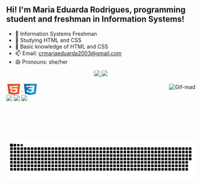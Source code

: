 ## Hi! I'm Maria Eduarda Rodrigues, programming student and freshman in Information Systems!

- 🔭 Information Systems Freshman
- 🌱 Studying HTML and CSS
- 📙 Basic knowledge of HTML and CSS
- 📫 Email: crmariaeduarda2003@gmail.com
- 😄 Pronouns: she/her

<div align="center">
  <a href="https://github.com/maducr">
  <img height="175em" src="https://github-readme-stats.vercel.app/api?username=maducr&show_icons=true&theme=dracula&include_all_commits=true&count_private=true"/>
  <img height="175em" src="https://github-readme-stats.vercel.app/api/top-langs/?username=maducr&layout=compact&langs_count=7&theme=dracula"/>
</div>

<div style="display: inline_block"><br>
  <img align="center" alt="mad-HTML" height="30" width="40" src="https://raw.githubusercontent.com/devicons/devicon/master/icons/html5/html5-original.svg">
  <img align="center" alt="mad-CSS" height="30" width="40" src="https://raw.githubusercontent.com/devicons/devicon/master/icons/css3/css3-original.svg">
  <img align="right" alt="Gif-mad" height="150" src="https://cdn.discordapp.com/attachments/936426789981528095/956640054472761504/giphy.gif">
</div>
  
<div>
  <a href="https://www.linkedin.com/in/maria-eduarda-rodrigues-97a739230/" target="_blank"><img src="https://img.shields.io/badge/-LinkedIn-%230077B5?style=for-the-badge&logo=linkedin&logoColor=white" target="_blank"></a> 
  <a href="https://www.instagram.com/madducr" target="_blank"><img src="https://img.shields.io/badge/-Instagram-%23E4405F?style=for-the-badge&logo=instagram&logoColor=white" target="_blank"></a>
  <a href = "mailto:crmariaeduarda2003@gmail.com"><img src="https://img.shields.io/badge/-Gmail-%23333?style=for-the-badge&logo=gmail&logoColor=white" target="_blank"></a>   

  ![Snake animation](https://github.com/maducr/maducr/blob/output/github-contribution-grid-snake.svg)


</div>
